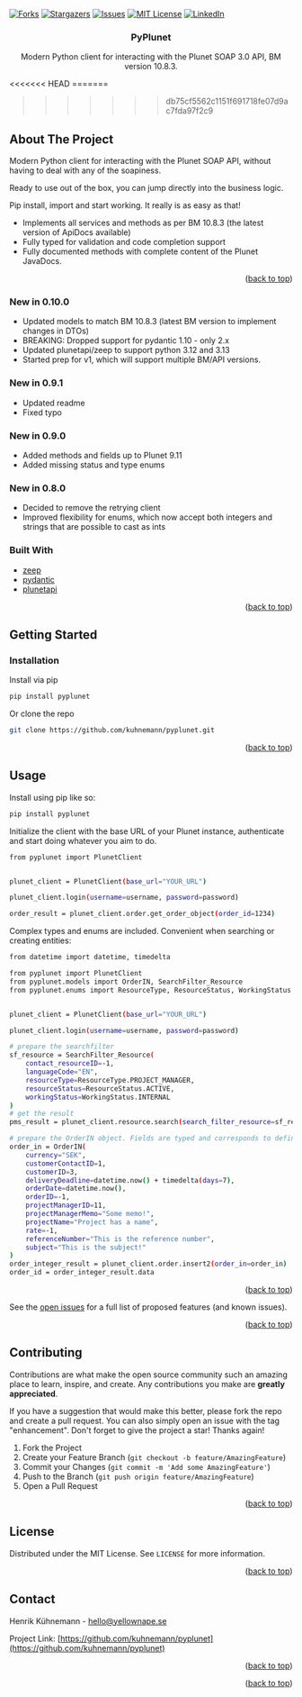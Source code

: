 <div id="top">


<!-- PROJECT SHIELDS -->


[![Forks][forks-shield]][forks-url]
[![Stargazers][stars-shield]][stars-url]
[![Issues][issues-shield]][issues-url]
[![MIT License][license-shield]][license-url]
[![LinkedIn][linkedin-shield]][linkedin-url]



<!-- PROJECT LOGO -->


<h3 align="center">PyPlunet</h3>

  <p align="center">
    Modern Python client for interacting with the Plunet SOAP 3.0 API, BM version 10.8.3.
    <br />


  </p>
<<<<<<< HEAD
=======

>>>>>>> db75cf5562c1151f691718fe07d9ac7fda97f2c9

</div>

<!-- ABOUT THE PROJECT -->

## About The Project
Modern Python client for interacting with the Plunet SOAP API, without having to deal with any of the soapiness.

Ready to use out of the box, you can jump directly into the business logic. 

Pip install, import and start working. It really is as easy as that! 

- Implements all services and methods as per BM 10.8.3 (the latest version of ApiDocs available)
- Fully typed for validation and code completion support
- Fully documented methods with complete content of the Plunet JavaDocs.

<p align="right">(<a href="#top">back to top</a>)</p>

### New in 0.10.0
- Updated models to match BM 10.8.3 (latest BM version to implement changes in DTOs)
- BREAKING: Dropped support for pydantic 1.10 - only 2.x 
- Updated plunetapi/zeep to support python 3.12 and 3.13
- Started prep for v1, which will support multiple BM/API versions.

### New in 0.9.1
- Updated readme
- Fixed typo

### New in 0.9.0
- Added methods and fields up to Plunet 9.11
- Added missing status and type enums

### New in 0.8.0
- Decided to remove the retrying client 
- Improved flexibility for enums, which now accept both integers and strings that are possible to cast as ints


### Built With

* [zeep](https://docs.python-zeep.org/en/master/)
* [pydantic](https://docs.pydantic.dev/)
* [plunetapi](https://github.com/kuhnemann/plunetapi/)


<p align="right">(<a href="#top">back to top</a>)</p>



<!-- GETTING STARTED -->

## Getting Started

### Installation


Install via pip

   ```sh
   pip install pyplunet
   ```

Or clone the repo

   ```sh
   git clone https://github.com/kuhnemann/pyplunet.git
   ```

<p align="right">(<a href="#top">back to top</a>)</p>



<!-- USAGE EXAMPLES -->

## Usage

Install using pip like so:

```sh
pip install pyplunet
```

Initialize the client with the base URL of your Plunet instance, authenticate and start doing whatever you aim to do.


```sh
from pyplunet import PlunetClient


plunet_client = PlunetClient(base_url="YOUR_URL")

plunet_client.login(username=username, password=password)

order_result = plunet_client.order.get_order_object(order_id=1234)
```


Complex types and enums are included. Convenient when searching or creating entities:

```sh
from datetime import datetime, timedelta

from pyplunet import PlunetClient
from pyplunet.models import OrderIN, SearchFilter_Resource
from pyplunet.enums import ResourceType, ResourceStatus, WorkingStatus


plunet_client = PlunetClient(base_url="YOUR_URL")

plunet_client.login(username=username, password=password)

# prepare the searchfilter
sf_resource = SearchFilter_Resource(
    contact_resourceID=-1,
    languageCode="EN",
    resourceType=ResourceType.PROJECT_MANAGER,
    resourceStatus=ResourceStatus.ACTIVE,
    workingStatus=WorkingStatus.INTERNAL
)
# get the result
pms_result = plunet_client.resource.search(search_filter_resource=sf_resource)

# prepare the OrderIN object. Fields are typed and corresponds to definition from XSD.
order_in = OrderIN(
    currency="SEK",
    customerContactID=1,
    customerID=3,
    deliveryDeadline=datetime.now() + timedelta(days=7),
    orderDate=datetime.now(),
    orderID=-1,
    projectManagerID=11,
    projectManagerMemo="Some memo!",
    projectName="Project has a name",
    rate=-1,
    referenceNumber="This is the reference number",
    subject="This is the subject!"
)
order_integer_result = plunet_client.order.insert2(order_in=order_in)
order_id = order_integer_result.data
```


<p align="right">(<a href="#top">back to top</a>)</p>




See the [open issues](https://github.com/kuhnemann/pyplunet/issues) for a full list of proposed features (and known
issues).

<p align="right">(<a href="#top">back to top</a>)</p>



<!-- CONTRIBUTING -->

## Contributing

Contributions are what make the open source community such an amazing place to learn, inspire, and create. Any
contributions you make are **greatly appreciated**.

If you have a suggestion that would make this better, please fork the repo and create a pull request. You can also
simply open an issue with the tag "enhancement". Don't forget to give the project a star! Thanks again!

1. Fork the Project
2. Create your Feature Branch (`git checkout -b feature/AmazingFeature`)
3. Commit your Changes (`git commit -m 'Add some AmazingFeature'`)
4. Push to the Branch (`git push origin feature/AmazingFeature`)
5. Open a Pull Request

<p align="right">(<a href="#top">back to top</a>)</p>



<!-- LICENSE -->

## License

Distributed under the MIT License. See `LICENSE` for more information.

<p align="right">(<a href="#top">back to top</a>)</p>



<!-- CONTACT -->

## Contact

Henrik Kühnemann - [hello@yellownape.se](mailto:hello@yellownape.se)

Project Link: [https://github.com/kuhnemann/pyplunet](https://github.com/kuhnemann/pyplunet)

<p align="right">(<a href="#top">back to top</a>)</p>



<p align="right">(<a href="#top">back to top</a>)</p>



<!-- MARKDOWN LINKS & IMAGES -->
<!-- https://www.markdownguide.org/basic-syntax/#reference-style-links -->

[contributors-shield]: https://img.shields.io/github/contributors/kuhnemann/pyplunet.svg?style=for-the-badge

[contributors-url]: https://github.com/kuhnemann/pyplunet/graphs/contributors

[forks-shield]: https://img.shields.io/github/forks/kuhnemann/pyplunet.svg?style=for-the-badge

[forks-url]: https://github.com/kuhnemann/pyplunet/network/members

[stars-shield]: https://img.shields.io/github/stars/kuhnemann/pyplunet.svg?style=for-the-badge

[stars-url]: https://github.com/kuhnemann/pyplunet/stargazers

[issues-shield]: https://img.shields.io/github/issues/kuhnemann/pyplunet.svg?style=for-the-badge

[issues-url]: https://github.com/kuhnemann/pyplunet/issues

[license-shield]: https://img.shields.io/github/license/kuhnemann/pyplunet.svg?style=for-the-badge

[license-url]: https://github.com/kuhnemann/pyplunet/blob/main/LICENCE

[linkedin-shield]: https://img.shields.io/badge/-LinkedIn-black.svg?style=for-the-badge&logo=linkedin&colorB=555

[linkedin-url]: https://linkedin.com/in/henrik-kuhnemann

[product-screenshot]: images/screenshot.png
